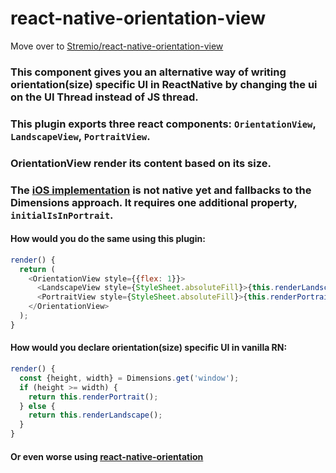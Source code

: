 # react-native-orientation-view

Move over to [Stremio/react-native-orientation-view](https://github.com/Stremio/react-native-orientation-view)

### This component gives you an alternative way of writing orientation(size) specific UI in ReactNative by changing the ui on the UI Thread instead of JS thread.

### This plugin exports three react components: `OrientationView`, `LandscapeView`, `PortraitView`.
### OrientationView render its content based on its size.
### The [iOS implementation](https://github.com/NikolaBorislavovHristov/react-native-orientation-view/blob/master/orientationView/orientationView.ios.js) is not native yet and fallbacks to the Dimensions approach. It requires one additional property, `initialIsInPortrait`.

#### How would you do the same using this plugin:
```javascript
render() {
  return (
    <OrientationView style={{flex: 1}}>
      <LandscapeView style={StyleSheet.absoluteFill}>{this.renderLandscape()}</LandscapeView>
      <PortraitView style={StyleSheet.absoluteFill}>{this.renderPortrait()}</PortraitView>
    </OrientationView>
  );
}
```

#### How would you declare orientation(size) specific UI in vanilla RN:
```javascript
render() {
  const {height, width} = Dimensions.get('window');
  if (height >= width) {
    return this.renderPortrait();
  } else {
    return this.renderLandscape();
  }
}
```

#### Or even worse using [react-native-orientation](https://github.com/yamill/react-native-orientation)
